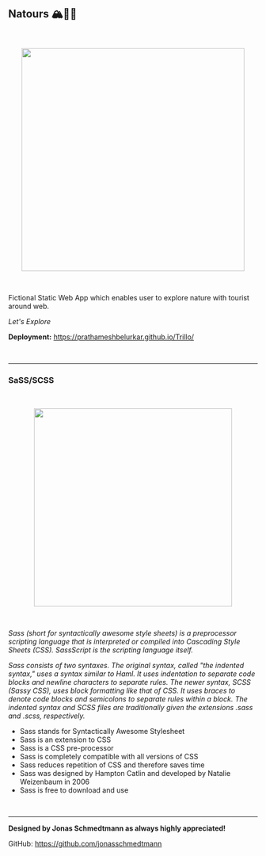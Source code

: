 ## Natours 🏔️🚠🗻

<br>

<p align="center">
  <img src="https://images.unsplash.com/photo-1589405858862-2ac9cbb41321?ixlib=rb-4.0.3&ixid=MnwxMjA3fDB8MHxwaG90by1wYWdlfHx8fGVufDB8fHx8&auto=format&fit=crop&w=1170&q=80" width=450 >
</p>

<br>

Fictional Static Web App which enables user to explore nature with tourist around web.

_Let's Explore_

**Deployment:** https://prathameshbelurkar.github.io/Trillo/

<br>

<hr>

### SaSS/SCSS

<br>

<p align="center">
  <img src="https://encrypted-tbn0.gstatic.com/images?q=tbn:ANd9GcRbz78mrQU19JgWdjiSppHUworparJ7kNdZPQ&usqp=CAU" width=400 >
</p>

<br>

_Sass (short for syntactically awesome style sheets) is a preprocessor scripting language that is interpreted or compiled into Cascading Style Sheets (CSS). SassScript is the scripting language itself._

_Sass consists of two syntaxes. The original syntax, called "the indented syntax," uses a syntax similar to Haml. It uses indentation to separate code blocks and newline characters to separate rules. The newer syntax, SCSS (Sassy CSS), uses block formatting like that of CSS. It uses braces to denote code blocks and semicolons to separate rules within a block. The indented syntax and SCSS files are traditionally given the extensions .sass and .scss, respectively._

- Sass stands for Syntactically Awesome Stylesheet
- Sass is an extension to CSS
- Sass is a CSS pre-processor
- Sass is completely compatible with all versions of CSS
- Sass reduces repetition of CSS and therefore saves time
- Sass was designed by Hampton Catlin and developed by Natalie Weizenbaum in 2006
- Sass is free to download and use

<br>

<hr>

**Designed by Jonas Schmedtmann as always highly appreciated!**

GitHub: https://github.com/jonasschmedtmann
